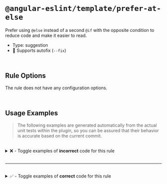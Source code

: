 <!--

  DO NOT EDIT.

  This markdown file was autogenerated using a mixture of the following files as the source of truth for its data:
  - ../../src/rules/prefer-at-else.ts
  - ../../tests/rules/prefer-at-else/cases.ts

  In order to update this file, it is therefore those files which need to be updated, as well as potentially the generator script:
  - ../../../../tools/scripts/generate-rule-docs.ts

-->

<br>

# `@angular-eslint/template/prefer-at-else`

Prefer using `@else` instead of a second `@if` with the opposite condition to reduce code and make it easier to read.

- Type: suggestion
- 🔧 Supports autofix (`--fix`)

<br>

## Rule Options

The rule does not have any configuration options.

<br>

## Usage Examples

> The following examples are generated automatically from the actual unit tests within the plugin, so you can be assured that their behavior is accurate based on the current commit.

<br>

<details>
<summary>❌ - Toggle examples of <strong>incorrect</strong> code for this rule</summary>

<br>

#### Default Config

```json
{
  "rules": {
    "@angular-eslint/template/prefer-at-else": [
      "error"
    ]
  }
}
```

<br>

#### ❌ Invalid Code

```html
@if (a) {}
@if (!a) {}
~~~~
```

<br>

---

<br>

#### Default Config

```json
{
  "rules": {
    "@angular-eslint/template/prefer-at-else": [
      "error"
    ]
  }
}
```

<br>

#### ❌ Invalid Code

```html
@if (!a) {}
@if (a) {}
~~~~
```

<br>

---

<br>

#### Default Config

```json
{
  "rules": {
    "@angular-eslint/template/prefer-at-else": [
      "error"
    ]
  }
}
```

<br>

#### ❌ Invalid Code

```html
@if (a > b) {}
@if (a <= b) {}
~~~~
```

<br>

---

<br>

#### Default Config

```json
{
  "rules": {
    "@angular-eslint/template/prefer-at-else": [
      "error"
    ]
  }
}
```

<br>

#### ❌ Invalid Code

```html
@if (a <= b) {}
@if (a > b) {}
~~~~
```

<br>

---

<br>

#### Default Config

```json
{
  "rules": {
    "@angular-eslint/template/prefer-at-else": [
      "error"
    ]
  }
}
```

<br>

#### ❌ Invalid Code

```html
@if (a >= b) {}
@if (a < b) {}
~~~~
```

<br>

---

<br>

#### Default Config

```json
{
  "rules": {
    "@angular-eslint/template/prefer-at-else": [
      "error"
    ]
  }
}
```

<br>

#### ❌ Invalid Code

```html
@if (a < b) {}
@if (a >= b) {}
~~~~
```

<br>

---

<br>

#### Default Config

```json
{
  "rules": {
    "@angular-eslint/template/prefer-at-else": [
      "error"
    ]
  }
}
```

<br>

#### ❌ Invalid Code

```html
@if (a === b) {}
@if (a !== b) {}
~~~~
```

<br>

---

<br>

#### Default Config

```json
{
  "rules": {
    "@angular-eslint/template/prefer-at-else": [
      "error"
    ]
  }
}
```

<br>

#### ❌ Invalid Code

```html
@if (a !== b) {}
@if (a === b) {}
~~~~
```

<br>

---

<br>

#### Default Config

```json
{
  "rules": {
    "@angular-eslint/template/prefer-at-else": [
      "error"
    ]
  }
}
```

<br>

#### ❌ Invalid Code

```html
@if (a == b) {}
@if (a != b) {}
~~~~
```

<br>

---

<br>

#### Default Config

```json
{
  "rules": {
    "@angular-eslint/template/prefer-at-else": [
      "error"
    ]
  }
}
```

<br>

#### ❌ Invalid Code

```html
@if (a != b) {}
@if (a == b) {}
~~~~
```

<br>

---

<br>

#### Default Config

```json
{
  "rules": {
    "@angular-eslint/template/prefer-at-else": [
      "error"
    ]
  }
}
```

<br>

#### ❌ Invalid Code

```html
@if (a.length > 0) {}
@if (a.length === 0) {}
~~~~
```

<br>

---

<br>

#### Default Config

```json
{
  "rules": {
    "@angular-eslint/template/prefer-at-else": [
      "error"
    ]
  }
}
```

<br>

#### ❌ Invalid Code

```html
@if (a.length === 0) {}
@if (a.length > 0) {}
~~~~
```

<br>

---

<br>

#### Default Config

```json
{
  "rules": {
    "@angular-eslint/template/prefer-at-else": [
      "error"
    ]
  }
}
```

<br>

#### ❌ Invalid Code

```html
@if (0 < a.length) {}
@if (a.length === 0) {}
~~~~
```

<br>

---

<br>

#### Default Config

```json
{
  "rules": {
    "@angular-eslint/template/prefer-at-else": [
      "error"
    ]
  }
}
```

<br>

#### ❌ Invalid Code

```html
@if (a.length === 0) {}
@if (0 < a.length) {}
~~~~
```

<br>

---

<br>

#### Default Config

```json
{
  "rules": {
    "@angular-eslint/template/prefer-at-else": [
      "error"
    ]
  }
}
```

<br>

#### ❌ Invalid Code

```html
@if (0 < a.length) {}
@if (0 === a.length) {}
~~~~
```

<br>

---

<br>

#### Default Config

```json
{
  "rules": {
    "@angular-eslint/template/prefer-at-else": [
      "error"
    ]
  }
}
```

<br>

#### ❌ Invalid Code

```html
@if (0 === a.length) {}
@if (0 < a.length) {}
~~~~
```

<br>

---

<br>

#### Default Config

```json
{
  "rules": {
    "@angular-eslint/template/prefer-at-else": [
      "error"
    ]
  }
}
```

<br>

#### ❌ Invalid Code

```html
@if (a.length > 0) {}
@if (0 === a.length) {}
~~~~
```

<br>

---

<br>

#### Default Config

```json
{
  "rules": {
    "@angular-eslint/template/prefer-at-else": [
      "error"
    ]
  }
}
```

<br>

#### ❌ Invalid Code

```html
@if (0 === a.length) {}
@if (a.length > 0) {}
~~~~
```

<br>

---

<br>

#### Default Config

```json
{
  "rules": {
    "@angular-eslint/template/prefer-at-else": [
      "error"
    ]
  }
}
```

<br>

#### ❌ Invalid Code

```html
@if (a.length > 0) {}
@if (a.length == 0) {}
~~~~
```

<br>

---

<br>

#### Default Config

```json
{
  "rules": {
    "@angular-eslint/template/prefer-at-else": [
      "error"
    ]
  }
}
```

<br>

#### ❌ Invalid Code

```html
@if (a.length == 0) {}
@if (a.length > 0) {}
~~~~
```

<br>

---

<br>

#### Default Config

```json
{
  "rules": {
    "@angular-eslint/template/prefer-at-else": [
      "error"
    ]
  }
}
```

<br>

#### ❌ Invalid Code

```html
@if (a) {
  1
} @else {
  2
}
@if (!a) {
~~~~
  3
}
```

<br>

---

<br>

#### Default Config

```json
{
  "rules": {
    "@angular-eslint/template/prefer-at-else": [
      "error"
    ]
  }
}
```

<br>

#### ❌ Invalid Code

```html
@if (a) {
  1
}
@if (!a) {
~~~~
  2
} @else {
  3
}
```

<br>

---

<br>

#### Default Config

```json
{
  "rules": {
    "@angular-eslint/template/prefer-at-else": [
      "error"
    ]
  }
}
```

<br>

#### ❌ Invalid Code

```html
@if (a) {
  1
} @else {
  2
}
@if (!a) {
~~~~
  3
} @else {
  4
}
```

<br>

---

<br>

#### Default Config

```json
{
  "rules": {
    "@angular-eslint/template/prefer-at-else": [
      "error"
    ]
  }
}
```

<br>

#### ❌ Invalid Code

```html
@if (a) {}

@if (!a) {}
~~~~
```

<br>

---

<br>

#### Default Config

```json
{
  "rules": {
    "@angular-eslint/template/prefer-at-else": [
      "error"
    ]
  }
}
```

<br>

#### ❌ Invalid Code

```html
@if (a) {}
&nbsp;
@if (!a) {}
~~~~
```

<br>

---

<br>

#### Default Config

```json
{
  "rules": {
    "@angular-eslint/template/prefer-at-else": [
      "error"
    ]
  }
}
```

<br>

#### ❌ Invalid Code

```html
@if (a) {}
<!-- comment -->
@if (!a) {}
~~~~
```

<br>

---

<br>

#### Default Config

```json
{
  "rules": {
    "@angular-eslint/template/prefer-at-else": [
      "error"
    ]
  }
}
```

<br>

#### ❌ Invalid Code

```html
@if (a; as alias) {}
@if (!a) {}
~~~~
```

<br>

---

<br>

#### Default Config

```json
{
  "rules": {
    "@angular-eslint/template/prefer-at-else": [
      "error"
    ]
  }
}
```

<br>

#### ❌ Invalid Code

```html
@if (a) {}
@if (!a; as alias) {}
~~~~
```

</details>

<br>

---

<br>

<details>
<summary>✅ - Toggle examples of <strong>correct</strong> code for this rule</summary>

<br>

#### Default Config

```json
{
  "rules": {
    "@angular-eslint/template/prefer-at-else": [
      "error"
    ]
  }
}
```

<br>

#### ✅ Valid Code

```html
@if (a) {}
```

<br>

---

<br>

#### Default Config

```json
{
  "rules": {
    "@angular-eslint/template/prefer-at-else": [
      "error"
    ]
  }
}
```

<br>

#### ✅ Valid Code

```html
@if (a) {
} @else {
}
```

<br>

---

<br>

#### Default Config

```json
{
  "rules": {
    "@angular-eslint/template/prefer-at-else": [
      "error"
    ]
  }
}
```

<br>

#### ✅ Valid Code

```html
@if (a) {}
@if (b) {}
```

<br>

---

<br>

#### Default Config

```json
{
  "rules": {
    "@angular-eslint/template/prefer-at-else": [
      "error"
    ]
  }
}
```

<br>

#### ✅ Valid Code

```html
@if (a) {}
@if (!b) {}
```

<br>

---

<br>

#### Default Config

```json
{
  "rules": {
    "@angular-eslint/template/prefer-at-else": [
      "error"
    ]
  }
}
```

<br>

#### ✅ Valid Code

```html
@if (a.b) {}
@if (!c.b) {}
```

<br>

---

<br>

#### Default Config

```json
{
  "rules": {
    "@angular-eslint/template/prefer-at-else": [
      "error"
    ]
  }
}
```

<br>

#### ✅ Valid Code

```html
@if (a === true) {}
@if (a === false) {}
```

<br>

---

<br>

#### Default Config

```json
{
  "rules": {
    "@angular-eslint/template/prefer-at-else": [
      "error"
    ]
  }
}
```

<br>

#### ✅ Valid Code

```html
@if (a === b) {}
@if (a != b) {}
```

<br>

---

<br>

#### Default Config

```json
{
  "rules": {
    "@angular-eslint/template/prefer-at-else": [
      "error"
    ]
  }
}
```

<br>

#### ✅ Valid Code

```html
@if (a > 0) {}
@if (a < 0) {}
```

<br>

---

<br>

#### Default Config

```json
{
  "rules": {
    "@angular-eslint/template/prefer-at-else": [
      "error"
    ]
  }
}
```

<br>

#### ✅ Valid Code

```html
@if (a > 1) {}
@if (a <= 0) {}
```

<br>

---

<br>

#### Default Config

```json
{
  "rules": {
    "@angular-eslint/template/prefer-at-else": [
      "error"
    ]
  }
}
```

<br>

#### ✅ Valid Code

```html
@if (a >= b) {}
@if (a <= b) {}
```

<br>

---

<br>

#### Default Config

```json
{
  "rules": {
    "@angular-eslint/template/prefer-at-else": [
      "error"
    ]
  }
}
```

<br>

#### ✅ Valid Code

```html
@if (a.length > 1) {}
@if (a.length <= 0) {}
```

<br>

---

<br>

#### Default Config

```json
{
  "rules": {
    "@angular-eslint/template/prefer-at-else": [
      "error"
    ]
  }
}
```

<br>

#### ✅ Valid Code

```html
@if (a) {}
text
@if (!a) {}
```

<br>

---

<br>

#### Default Config

```json
{
  "rules": {
    "@angular-eslint/template/prefer-at-else": [
      "error"
    ]
  }
}
```

<br>

#### ✅ Valid Code

```html
@if (a) {}
<element/>
@if (!a) {}
```

<br>

---

<br>

#### Default Config

```json
{
  "rules": {
    "@angular-eslint/template/prefer-at-else": [
      "error"
    ]
  }
}
```

<br>

#### ✅ Valid Code

```html
@if (a) {}
@if (b) {}
@if (!a) {}
```

<br>

---

<br>

#### Default Config

```json
{
  "rules": {
    "@angular-eslint/template/prefer-at-else": [
      "error"
    ]
  }
}
```

<br>

#### ✅ Valid Code

```html
@if (a) {}
@else if (b) {}
@if (!a) {}
```

</details>

<br>
